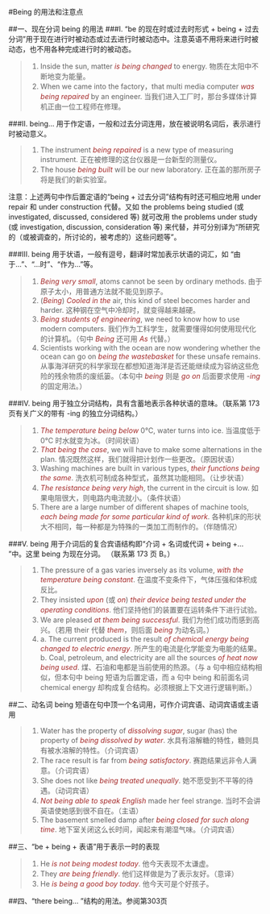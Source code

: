 #Being 的用法和注意点

##一、现在分词 being 的用法
###I. “be 的现在时或过去时形式 + being + 过去分词”用于现在进行时被动态或过去进行时被动态中。注意英语不用将来进行时被动态，也不用各种完成进行时的被动态。
>1. Inside the sun, matter *is being changed* to energy. 物质在太阳中不断地变为能量。
>2. When we came into the factory，that multi media computer *was being repaired* by an engineer. 当我们进入工厂时，那台多媒体计算机正由一位工程师在修理。

###II. being… 用于作定语，一般和过去分词连用，放在被说明名词后，表示进行时被动意义。
>1. The instrument *being repaired* is a new type of measuring instrument. 正在被修理的这台仪器是一台新型的测量仪。
>2. The house *being built* will be our new laboratory. 正在盖的那所房子将是我们的新实验室。

注意：上述两句中作后置定语的“being + 过去分词”结构有时还可相应地用 under repair 和 under construction 代替。又如 the problems being studied (或 investigated, discussed, considered 等) 就可改用 the problems under study (或 investigation, discussion, consideration 等) 来代替，并可分别译为“所研究的（或被调查的，所讨论的，被考虑的）这些问题等”。

###III. being 用于状语，一般有逗号，翻译时常加表示状语的词汇，如 “由于…”、“…时”、“作为…”等。
>1. *Being very small*, atoms cannot be seen by ordinary methods. 由于原子太小，用普通方法就不能见到原子。
>2. (*Being*) *Cooled in the* air, this kind of steel becomes harder and harder. 这种钢在空气中冷却时，就变得越来越硬。
>3. *Being students of engineering*, we need to know how to use modern computers. 我们作为工科学生，就需要懂得如何使用现代化的计算机。（句中 *Being* 还可用 *As* 代替。）
>4. Scientists working with the ocean are now wondering whether the ocean can go on *being the wastebasket* for these unsafe remains. 从事海洋研究的科学家现在都想知道海洋是否还能继续成为容纳这些危险的残余物质的废纸篓。（本句中 *being* 则是 *go on* 后面要求使用 -*ing* 的固定用法。）

###Ⅳ. being 用于独立分词结构，具有含蓄地表示各种状语的意味。（联系第 173 页有关广义的带有 -ing 的独立分词结构。）
>1. *The temperature being below* 0℃, water turns into ice. 当温度低于 0℃ 时水就变为冰。（时间状语）
>2. *That being the case*, we will have to make some alternations in the plan. 情况既然这样，我们就得把计划作一些更改。（原因状语）
>3. Washing machines are built in various types, *their functions being the same*. 洗衣机可制成各种型式，虽然其功能相同。（让步状语）
>4. *The resistance being very high*, the current in the circuit is low. 如果电阻很大，则电路内电流就小。（条件状语）
>5. There are a large number of different shapes of machine tools, *each being made for some particular kind of work*. 各种机床的形状大不相同，每一种都是为特殊的一类加工而制作的。（伴随情况）

###Ⅴ. being 用于介词后的复合宾语结构即“介词 + 名词或代词 + being +… ”中。这里 being 为现在分词。 （联系第 173 页 B。）
>1. The pressure of a gas varies inversely as its volume, *with the temperature being constant*. 在温度不变条件下，气体压强和体积成反比。
>2. They insisted *upon* (或 *on*) *their device being tested under the operating conditions*. 他们坚持他们的装置要在运转条件下进行试验。
>3. We are pleased *at them being successful*. 我们为他们成功而感到高兴。（若用 their 代替 *them*，则后面 *being* 为动名词。）
>4. a. The current produced is the result *of chemical energy being changed to electric energy*. 所产生的电流是化学能变为电能的结果。<br />b. Coal, petroleum, and electricity are all the sources *of heat now being used*. 煤、石油和电都是当前使用的热源。（与 a 句中相应结构相似，但本句中 being 短语为后置定语，而 a 句中 being 和前面名词 chemical energy 却构成复合结构。必须根据上下文进行逻辑判断。）

##二、动名词 being 短语在句中顶一个名词用，可作介词宾语、动词宾语或主语用
>1. Water has the property of *dissolving sugar*, sugar (has) the property of *being dissolved by water*. 水具有溶解糖的特性，糖则具有被水溶解的特性。（介词宾语）
>2. The race result is far from *being satisfactory*. 赛跑结果远非令人满意。（介词宾语）
>3. She does not like *being treated unequally*. 她不愿受到不平等的待遇。（动词宾语）
>4. *Not being able to speak English* made her feel strange. 当时不会讲英语使她感到很不自在。（主语）
>5. The basement smelled damp after *being closed for such along time*. 地下室关闭这么长时间，闻起来有潮湿气味。（介词宾语）

##三、“be + being + 表语”用于表示一时的表现
>1. He *is not being modest today*. 他今天表现不太谦虚。
>2. They *are being friendly*. 他们这样做是为了表示友好。（意译）
>3. He *is being a good boy today*. 他今天可是个好孩子。

##四、“there being… ”结构的用法。参阅第303页
<style>em {color: brown;}</style>